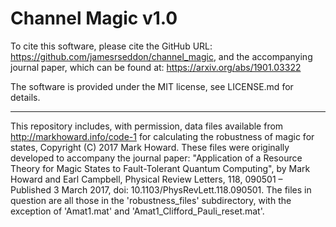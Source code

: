 Channel Magic v1.0
==================

To cite this software, please cite the GitHub URL: https://github.com/jamesrseddon/channel_magic,
and the accompanying journal paper, which can be found at: https://arxiv.org/abs/1901.03322

The software is provided under the MIT license, see LICENSE.md for details.

--------------------------------------

This repository includes, with permission, data files available from http://markhoward.info/code-1 for calculating the robustness of magic for states, Copyright (C) 2017 Mark Howard.  These files were originally developed to accompany the journal paper:
"Application of a Resource Theory for Magic States to Fault-Tolerant Quantum Computing", by Mark Howard and Earl Campbell, Physical Review Letters, 118, 090501 – Published 3 March 2017, doi: 10.1103/PhysRevLett.118.090501.
The files in question are all those in the 'robustness_files' subdirectory, with the exception of 'Amat1.mat' and 'Amat1_Clifford_Pauli_reset.mat'.
